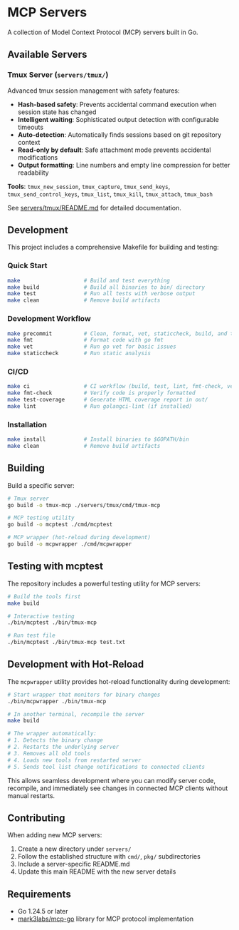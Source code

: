 # MCP Servers

A collection of Model Context Protocol (MCP) servers built in Go.

## Available Servers

### Tmux Server (`servers/tmux/`)

Advanced tmux session management with safety features:

- **Hash-based safety**: Prevents accidental command execution when session state has changed
- **Intelligent waiting**: Sophisticated output detection with configurable timeouts  
- **Auto-detection**: Automatically finds sessions based on git repository context
- **Read-only by default**: Safe attachment mode prevents accidental modifications
- **Output formatting**: Line numbers and empty line compression for better readability

**Tools**: `tmux_new_session`, `tmux_capture`, `tmux_send_keys`, `tmux_send_control_keys`, `tmux_list`, `tmux_kill`, `tmux_attach`, `tmux_bash`

See [servers/tmux/README.md](servers/tmux/README.md) for detailed documentation.


## Development

This project includes a comprehensive Makefile for building and testing:

### Quick Start
```bash
make                    # Build and test everything
make build              # Build all binaries to bin/ directory
make test               # Run all tests with verbose output
make clean              # Remove build artifacts
```

### Development Workflow
```bash
make precommit          # Clean, format, vet, staticcheck, build, and test
make fmt                # Format code with go fmt
make vet                # Run go vet for basic issues
make staticcheck        # Run static analysis
```

### CI/CD
```bash
make ci                 # CI workflow (build, test, lint, fmt-check, vet, staticcheck)
make fmt-check          # Verify code is properly formatted
make test-coverage      # Generate HTML coverage report in out/
make lint               # Run golangci-lint (if installed)
```

### Installation
```bash
make install            # Install binaries to $GOPATH/bin
make clean              # Remove build artifacts
```

## Building

Build a specific server:

```bash
# Tmux server
go build -o tmux-mcp ./servers/tmux/cmd/tmux-mcp

# MCP testing utility
go build -o mcptest ./cmd/mcptest

# MCP wrapper (hot-reload during development)
go build -o mcpwrapper ./cmd/mcpwrapper
```

## Testing with mcptest

The repository includes a powerful testing utility for MCP servers:

```bash
# Build the tools first
make build

# Interactive testing
./bin/mcptest ./bin/tmux-mcp

# Run test file
./bin/mcptest ./bin/tmux-mcp test.txt
```


## Development with Hot-Reload

The `mcpwrapper` utility provides hot-reload functionality during development:

```bash
# Start wrapper that monitors for binary changes
./bin/mcpwrapper ./bin/tmux-mcp

# In another terminal, recompile the server
make build

# The wrapper automatically:
# 1. Detects the binary change
# 2. Restarts the underlying server
# 3. Removes all old tools
# 4. Loads new tools from restarted server
# 5. Sends tool list change notifications to connected clients
```

This allows seamless development where you can modify server code, recompile, and immediately see changes in connected MCP clients without manual restarts.


## Contributing

When adding new MCP servers:

1. Create a new directory under `servers/`
2. Follow the established structure with `cmd/`, `pkg/` subdirectories
3. Include a server-specific README.md
4. Update this main README with the new server details

## Requirements

- Go 1.24.5 or later
- [mark3labs/mcp-go](https://github.com/mark3labs/mcp-go) library for MCP protocol implementation
